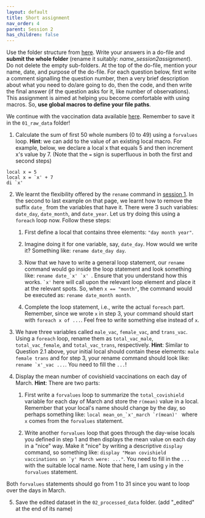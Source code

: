 ```yaml
---
layout: default
title: Short assignment
nav_order: 4
parent: Session 2
has_children: false
---
```


Use the folder structure from [here](https://amolraswan.github.io/stata_workshop/session2/1_project_folder/). Write your answers in a do-file and **submit the whole folder** (rename it suitably: *name_session2assignment*). Do not delete the empty sub-folders. At the top of the do-file, mention your name, date, and purpose of the do-file. For each question below, first write a comment signalling the question number, then a very brief description about what you need to do/are going to do, then the code, and then write the final answer (if the question asks for it, like number of observations). This assignment is aimed at helping you become comfortable with using macros. So, **use global macros to define your file paths**.

We continue with the vaccination data available [here](https://drive.google.com/file/d/1Sb86BVYAgiyqpg7QsBdNvfWfG9Y63UGy/view?usp=sharing). Remember to save it in the ``01_raw_data`` folder!

1. Calculate the sum of first 50 whole numbers (0 to 49) using a ``forvalues`` loop. **Hint**: we can add to the value of an existing local macro. For example, below, we declare a local x that equals 5 and then increment x's value by 7. (Note that the ``=`` sign is superfluous in both the first and second steps)

```
local x = 5
local x = `x' + 7
di `x' 
```

2. We learnt the flexibility offered by the ``rename`` command in [session 1](https://amolraswan.github.io/stata_workshop/session1/3_statacommands/rename/). In the second to last example on that page, we learnt how to remove the suffix ``date_`` from the variables that have it. There were 3 such variables: ``date_day``, ``date_month``, and ``date_year``. Let us try doing this using a ``foreach`` loop now. Follow these steps:

	1. First define a local that contains three elements: ``"day month year"``.

	2. Imagine doing it for one variable, say, ``date_day``. How would we write it? Something like: ``rename date_day day``. 

	3. Now that we have to write a general loop statement, our ``rename`` command would go inside the loop statement and look something like: ``rename date_`x' `x' ``. Ensure that you understand how this works. `` `x' `` here will call upon the relevant loop element and place it at the relevant spots. So, when ``x == "month"``, the command would be executed as: ``rename date_month month``. 

	4. Complete the loop statement, i.e., write the actual ``foreach`` part. Remember, since we wrote ``x`` in step 3, your command should start with ``foreach x of ...``. Feel free to write something else instead of ``x``.

3. We have three variables called ``male_vac``, ``female_vac``, and ``trans_vac``. Using a ``foreach`` loop, rename them as ``total_vac_male``, ``total_vac_female``, and ``total_vac_trans``, respectively. **Hint**: Similar to Question 2.1 above, your initial local should contain these elements: ``male female trans`` and for step 3, your rename command should look like: ``rename `x'_vac ...``. You need to fill the ``...``!

4. Display the mean number of covishield vaccinations on each day of March. **Hint**: There are two parts:

	1. First write a ``forvalues`` loop to summarize the ``total_covishield`` variable for each day of March and store the ``r(mean)`` value in a local. Remember that your local's name should change by the day, so perhaps something like: ``local mean_on_`x'_march `r(mean)' `` where ``x`` comes from the ``forvalues`` statement.

	2. Write another ``forvalues`` loop that goes through the day-wise locals you defined in step 1 and then displays the mean value on each day in a "nice" way. Make it "nice" by writing a descriptive ``display`` command, so something like: ``display "Mean covishield vaccinations on `y' March were: ..."``. You need to fill in the ``...`` with the suitable local name. Note that here, I am using ``y`` in the ``forvalues`` statement.

Both ``forvalues`` statements should go from 1 to 31 since you want to loop over the days in March.

5. Save the edited dataset in the ``02_processed_data`` folder. (add "\_edited" at the end of its name)
